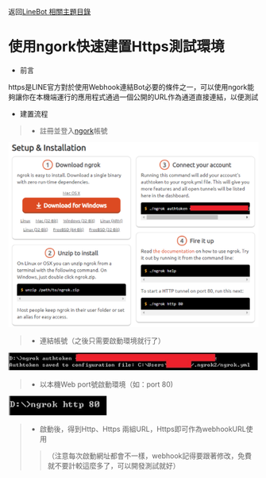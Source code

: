 返回[LineBot 相關主題目錄](README.md)
# 使用ngork快速建置Https測試環境
- 前言

https是LINE官方對於使用Webhook連結Bot必要的條件之一，可以使用ngork能夠讓你在本機端運行的應用程式通過一個公開的URL作為通道直接連結，以便測試



- 建置流程 
> - 註冊並登入[ngork](https://ngrok.com/)帳號

![ngrok1](/imgs/ngrok1.jpg)
> - 連結帳號（之後只需要啟動環境就行了）

![ngrok2](/imgs/ngrok2.jpg)
> - 以本機Web port號啟動環境（如：port 80)

![ngrok3](/imgs/ngrok3.jpg)
> - 啟動後，得到Http、Https 兩組URL，Https即可作為webhookURL使用
>>（注意每次啟動網址都會不一樣，webhook記得要跟著修改，免費就不要計較這麼多了，可以開發測試就好）


